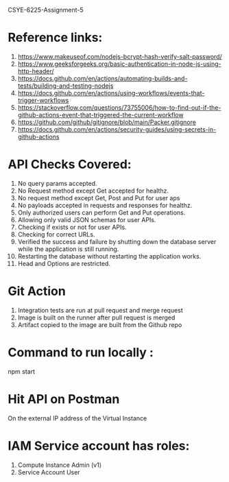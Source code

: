 CSYE-6225-Assignment-5


# Reference links:

1. https://www.makeuseof.com/nodejs-bcrypt-hash-verify-salt-password/
2. https://www.geeksforgeeks.org/basic-authentication-in-node-js-using-http-header/
3. https://docs.github.com/en/actions/automating-builds-and-tests/building-and-testing-nodejs
4. https://docs.github.com/en/actions/using-workflows/events-that-trigger-workflows
5. https://stackoverflow.com/questions/73755006/how-to-find-out-if-the-github-actions-event-that-triggered-the-current-workflow
6. https://github.com/github/gitignore/blob/main/Packer.gitignore
7. https://docs.github.com/en/actions/security-guides/using-secrets-in-github-actions

# API Checks Covered:

1. No query params accepted.
2. No Request method except Get accepted for healthz.
3. No request method except Get, Post and Put for user aps
4. No payloads accepted in requests and responses for healthz.
5. Only authorized users can perform Get and Put operations.
6. Allowing only valid JSON schemas for user APIs.
7. Checking if exists or not for user APIs.
8. Checking for correct URLs.
9. Verified the success and failure by shutting down the database server while the application is still running.
10. Restarting the database without restarting the application works.
11. Head and Options are restricted.

# Git Action

1. Integration tests are run at pull request and merge request
2. Image is built on the runner after pull request is merged
3. Artifact copied to the image are built from the Github repo

# Command to run locally :

npm start

# Hit API on Postman

On the external IP address of the Virtual Instance

# IAM Service account has roles:

1. Compute Instance Admin (v1)
2. Service Account User
